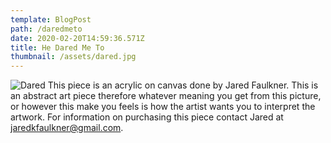```yaml
---
template: BlogPost
path: /daredmeto
date: 2020-02-20T14:59:36.571Z
title: He Dared Me To
thumbnail: /assets/dared.jpg
---
```


![Dared](/assets/dared.jpg)
This piece is an acrylic on canvas done by Jared Faulkner. This is an abstract art piece therefore whatever meaning you get from this picture, or however this make you feels is how the artist wants you to interpret the artwork. For information on purchasing this piece contact Jared at jaredkfaulkner@gmail.com.
